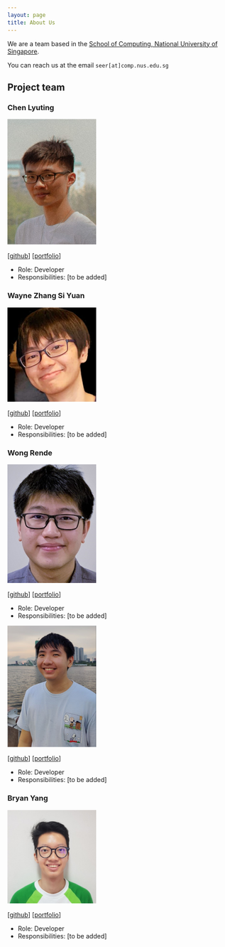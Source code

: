```yaml
---
layout: page
title: About Us
---
```


We are a team based in the [School of Computing, National University of Singapore](http://www.comp.nus.edu.sg).

You can reach us at the email `seer[at]comp.nus.edu.sg`

## Project team

### Chen Lyuting

<img src="images/lyuting47.png" width="200px">

[[github](http://github.com/lyuting47)]
[[portfolio](team/lyuting47.md)]

* Role: Developer
* Responsibilities: [to be added]

### Wayne Zhang Si Yuan

<img src="images/waynezsy.png" width="200px">

[[github](http://github.com/waynezsy)]
[[portfolio](team/waynezsy.md)]

* Role: Developer
* Responsibilities: [to be added]

### Wong Rende

<img src="images/wr3nd3.png" width="200px">

[[github](http://github.com/wr3nd3)]
[[portfolio](team/wr3nd3.md)]

* Role: Developer
* Responsibilities: [to be added]

<img src="images/tsammeow.png" width="200px">

[[github](http://github.com/tsammeow)]
[[portfolio](team/tsammeow.md)]

* Role: Developer
* Responsibilities: [to be added]

### Bryan Yang

<img src="images/thesoggy.png" width="200px">

[[github](http://github.com/thesoggy)]
[[portfolio](team/thesoggy.md)]

* Role: Developer
* Responsibilities: [to be added]
